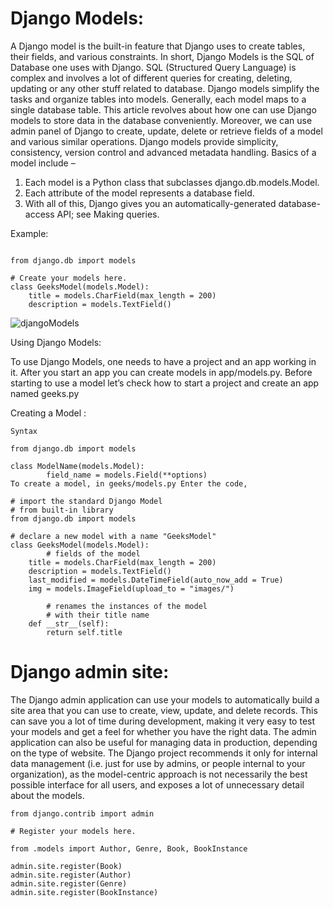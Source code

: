 # Django Models:
A Django model is the built-in feature that Django uses to create tables, their fields, and various constraints. In short, Django Models is the SQL of Database one uses with Django. SQL (Structured Query Language) is complex and involves a lot of different queries for creating, deleting, updating or any other stuff related to database. Django models simplify the tasks and organize tables into models. Generally, each model maps to a single database table.
This article revolves about how one can use Django models to store data in the database conveniently. Moreover, we can use admin panel of Django to create, update, delete or retrieve fields of a model and various similar operations. Django models provide simplicity, consistency, version control and advanced metadata handling. Basics of a model include –

1. Each model is a Python class that subclasses django.db.models.Model.
2. Each attribute of the model represents a database field.
3. With all of this, Django gives you an automatically-generated database-access API; see Making queries.

Example:

```

from django.db import models
  
# Create your models here.
class GeeksModel(models.Model):
    title = models.CharField(max_length = 200)
    description = models.TextField()

```

![djangoModels](https://media.geeksforgeeks.org/wp-content/uploads/20191220123439/django-models.png)


Using Django Models:

To use Django Models, one needs to have a project and an app working in it. After you start an app you can create models in app/models.py. Before starting to use a model let’s check how to start a project and create an app named geeks.py

Creating a Model :

```
Syntax

from django.db import models
        
class ModelName(models.Model):
        field_name = models.Field(**options)
To create a model, in geeks/models.py Enter the code,

# import the standard Django Model
# from built-in library
from django.db import models
  
# declare a new model with a name "GeeksModel"
class GeeksModel(models.Model):
        # fields of the model
    title = models.CharField(max_length = 200)
    description = models.TextField()
    last_modified = models.DateTimeField(auto_now_add = True)
    img = models.ImageField(upload_to = "images/")
  
        # renames the instances of the model
        # with their title name
    def __str__(self):
        return self.title

```

# Django admin site:

The Django admin application can use your models to automatically build a site area that you can use to create, view, update, and delete records. This can save you a lot of time during development, making it very easy to test your models and get a feel for whether you have the right data. The admin application can also be useful for managing data in production, depending on the type of website. The Django project recommends it only for internal data management (i.e. just for use by admins, or people internal to your organization), as the model-centric approach is not necessarily the best possible interface for all users, and exposes a lot of unnecessary detail about the models. 


```
from django.contrib import admin

# Register your models here.

from .models import Author, Genre, Book, BookInstance

admin.site.register(Book)
admin.site.register(Author)
admin.site.register(Genre)
admin.site.register(BookInstance)

```


